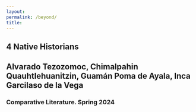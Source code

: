```yaml
--- 
layout: 
permalink: /beyond/
title:
---
```


<link rel="stylesheet" href="https://unpkg.com/tachyons@4.12.0/css/tachyons.min.css"/>
<article class="vh-100 dt w-100 bg-light-blue">
  <div class="dtc v-mid tc navy ph3 ph4-l">
    <h1 class="f6 f2-m f-subheadline-l fw6 tc helvetica">4 Native Historians </h1>
    <h2 class="f5 f2-m f-subheadline-l washed-blue fw5 tc athelas">Alvarado Tezozomoc, Chimalpahin Quauhtlehuanitzin, Guamán Poma de Ayala, Inca Garcilaso de la Vega</h2>
            <h3 class="f2 fw7 ttu tracked lh-title mt0 mb3 avenir">Comparative Literature. Spring 2024</h3>
  </div>
</article>
